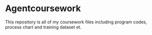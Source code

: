 # Agentcoursework
This repository is all of my coursework files including program codes, process chart and training dataset et.
